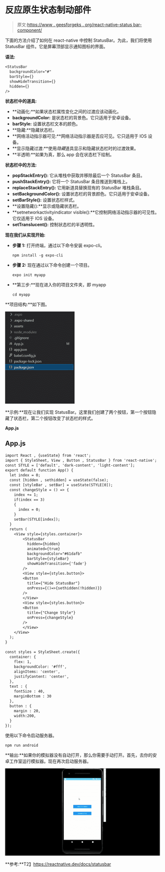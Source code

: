 # 反应原生状态制动部件

> 原文:[https://www . geesforgeks . org/react-native-status bar-component/](https://www.geeksforgeeks.org/react-native-statusbar-component/)

下面的方法介绍了如何在 react-native 中控制 StatusBar。为此，我们将使用 StatusBar 组件。它是屏幕顶部显示通知图标的界面。

**语法:**

```
<StatusBar
  backgroundColor="#"
  barStyle={}
  showHideTransition={}
  hidden={} 
/>
```

**状态栏中的道具:**

*   **动画化:**如果状态栏属性变化之间的过渡应该动画化。
*   **backgroundColor:** 是状态栏的背景色。它只适用于安卓设备。
*   **barStyle:** 设置状态栏文本的颜色。
*   **隐藏:**隐藏状态栏。
*   **网络活动指示器可见:**网络活动指示器是否应可见。它只适用于 IOS 设备。
*   **显示隐藏过渡:**使用*隐藏*道具显示和隐藏状态栏时的过渡效果。
*   **半透明:**如果为真，那么 app 会在状态栏下绘制。

**状态栏中的方法:**

*   **popStackEntry():** 它从堆栈中获取并移除最后一个 StatusBar 条目。
*   **pushStackEntry():** 它将一个 StatusBar 条目推送到堆栈上。
*   **replaceStackEntry():** 它用新道具替换现有的 StatusBar 堆栈条目。
*   **setBackgroundColor():** 设置状态栏的背景颜色。它只适用于安卓设备。
*   **setBarStyle():** 设置状态栏样式。
*   **设置隐藏():**显示或隐藏状态栏。
*   **setnetworkactivityindicator visible():**它控制网络活动指示器的可见性。它仅适用于 IOS 设备。
*   **setTranslucent():** 控制状态栏的半透明性。

**现在我们从实现开始:**

*   **步骤 1:** 打开终端，通过以下命令安装 expo-cli。

    ```
    npm install -g expo-cli
    ```

*   **步骤 2:** 现在通过以下命令创建一个项目。

    ```
    expo init myapp
    ```

*   **第三步:**现在进入你的项目文件夹，即 myapp

    ```
    cd myapp
    ```

**项目结构:**如下图。

![](img/a8efaaadbb4f384a63dcd8794323fa83.png)

**示例:**现在让我们实现 StatusBar。这里我们创建了两个按钮，第一个按钮隐藏了状态栏，第二个按钮改变了状态栏的样式。

**App.js**

## App.js

```
import React , {useState} from 'react';
import { StyleSheet, View , Button , StatusBar } from 'react-native';
const STYLE = ['default', 'dark-content', 'light-content'];
export default function App() {
  let index = 0;
  const [hidden , sethidden] = useState(false);
  const [styleBar , setBar] = useState(STYLE[0]);
  const changeStyle = () => {
    index += 1;
    if(index == 3)
    {
      index = 0;
    }
    setBar(STYLE[index]);
  }
  return (
    <View style={styles.container}>
        <StatusBar
          hidden={hidden}
          animated={true}
          backgroundColor="#61dafb"
          barStyle={styleBar}
          showHideTransition={'fade'}
        />
        <View style={styles.button}>
        <Button
          title={"Hide StatusBar"}
          onPress={()=>{sethidden(!hidden)}}
        />
        </View>
        <View style={styles.button}>
        <Button
          title={"Change Style"}
          onPress={changeStyle}
        />
        </View>
    </View>
  );
}

const styles = StyleSheet.create({
  container: {
    flex: 1,
    backgroundColor: '#fff',
    alignItems: 'center',
    justifyContent: 'center',
  },
  text : {
    fontSize : 40,
    marginBottom : 30
  },
  button : {
    margin : 20,
    width:200,
  }
});
```

使用以下命令启动服务器。

```
npm run android
```

**输出:**如果你的模拟器没有自动打开，那么你需要手动打开。首先，去你的安卓工作室运行模拟器。现在再次启动服务器。

![](img/d9e0f5a9482d7bc47418903ea2f05e19.png)

**参考:**T2】https://reactnative.dev/docs/statusbar